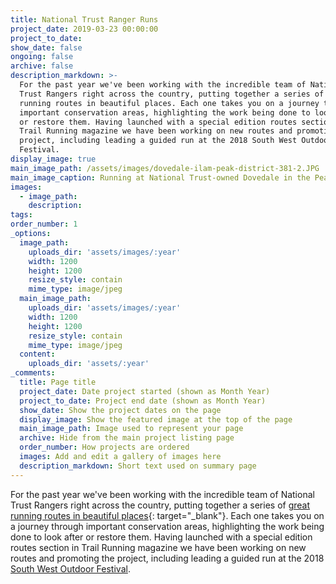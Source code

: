 ```yaml
---
title: National Trust Ranger Runs
project_date: 2019-03-23 00:00:00
project_to_date: 
show_date: false
ongoing: false
archive: false
description_markdown: >-
  For the past year we've been working with the incredible team of National
  Trust Rangers right across the country, putting together a series of great
  running routes in beautiful places. Each one takes you on a journey through
  important conservation areas, highlighting the work being done to look after
  or restore them. Having launched with a special edition routes section in
  Trail Running magazine we have been working on new routes and promoting the
  project, including leading a guided run at the 2018 South West Outdoor
  Festival.
display_image: true
main_image_path: /assets/images/dovedale-ilam-peak-district-381-2.JPG
main_image_caption: Running at National Trust-owned Dovedale in the Peak District
images:
  - image_path:
    description:
tags:
order_number: 1
_options:
  image_path:
    uploads_dir: 'assets/images/:year'
    width: 1200
    height: 1200
    resize_style: contain
    mime_type: image/jpeg
  main_image_path:
    uploads_dir: 'assets/images/:year'
    width: 1200
    height: 1200
    resize_style: contain
    mime_type: image/jpeg
  content:
    uploads_dir: 'assets/:year'
_comments:
  title: Page title
  project_date: Date project started (shown as Month Year)
  project_to_date: Project end date (shown as Month Year)
  show_date: Show the project dates on the page
  display_image: Show the featured image at the top of the page
  main_image_path: Image used to represent your page
  archive: Hide from the main project listing page
  order_number: How projects are ordered
  images: Add and edit a gallery of images here
  description_markdown: Short text used on summary page
---
```


For the past year we've been working with the incredible team of National Trust Rangers right across the country, putting together a series of [great running routes in beautiful places](https://www.nationaltrust.org.uk/features/unforgettable-runs-at-the-places-we-look-after){: target="_blank"}. Each one takes you on a journey through important conservation areas, highlighting the work being done to look after or restore them. Having launched with a special edition routes section in Trail Running magazine we have been working on new routes and promoting the project, including leading a guided run at the 2018 [South West Outdoor Festival](https://www.nationaltrust.org.uk/days-out/regionsouthwest/south-west-outdoor-festival).